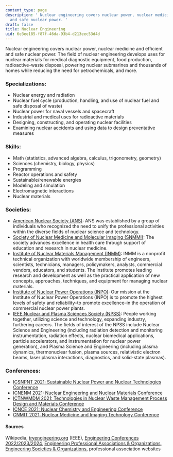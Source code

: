 ```yaml
---
content_type: page
description: ' Nuclear engineering covers nuclear power, nuclear medicine and efficient
  and safe nuclear power. '
draft: false
title: Nuclear Engineering
uid: 6e3ee185-f87f-46da-93b4-d213eec53d4d
---
```

Nuclear engineering covers nuclear power, nuclear medicine and efficient and safe nuclear power. The field of nuclear engineering develops uses for nuclear materials for medical diagnostic equipment, food production, radioactive-waste disposal, powering nuclear submarines and thousands of homes while reducing the need for petrochemicals, and more.

### Specializations:

- Nuclear energy and radiation
- Nuclear fuel cycle (production, handling, and use of nuclear fuel and safe disposal of waste)
- Nuclear power for naval vessels and spacecraft
- Industrial and medical uses for radioactive materials
- Designing, constructing, and operating nuclear facilities
- Examining nuclear accidents and using data to design preventative measures

### Skills:

- Math (statistics, advanced algebra, calculus, trigonometry, geometry)
- Sciences (chemistry, biology, physics)
- Programming
- Reactor operations and safety
- Sustainable/renewable energies
- Modeling and simulation
- Electromagnetic interactions
- Nuclear materials

### Societies:

- [American Nuclear Society (ANS)](http://ans.org): ANS was established by a group of individuals who recognized the need to unify the professional activities within the diverse fields of nuclear science and technology.
- [Society of Nuclear Medicine and Molecular Imaging (SNMMI)](https://www.snmmi.org/): The society advances excellence in health care through support of education and research in nuclear medicine.
- [Institute of Nuclear Materials Management (INMM)](https://inmm.org/): INMM is a nonprofit technical organization with worldwide membership of engineers, scientists, technicians, managers, policymakers, analysts, commercial vendors, educators, and students. The Institute promotes leading research and development as well as the practical application of new concepts, approaches, techniques, and equipment for managing nuclear materials.
- [Institute of Nuclear Power Operations (INPO)](http://www.inpo.info/): Our mission at the Institute of Nuclear Power Operations (INPO) is to promote the highest levels of safety and reliability–to promote excellence–in the operation of commercial nuclear power plants.
- [IEEE Nuclear and Plasma Sciences Society (NPSS)](https://ieee-npss.org/): People working together, utilizing science and technology, expanding industry, furthering careers. The fields of interest of the NPSS include Nuclear Science and Engineering (including radiation detection and monitoring instrumentation, radiation effects, nuclear biomedical applications, particle accelerators, and instrumentation for nuclear power generation), and Plasma Science and Engineering (including plasma dynamics, thermonuclear fusion, plasma sources, relativistic electron beams, laser plasma interactions, diagnostics, and solid-state plasmas).

### Conferences:

- [ICSNPNT 2021: Sustainable Nuclear Power and Nuclear Technologies Conference](https://waset.org/sustainable-nuclear-power-and-nuclear-technologies-conference-in-may-2021-in-tokyo)
- [ICNENM 2021: Nuclear Engineering and Nuclear Materials Conference](https://waset.org/nuclear-engineering-and-nuclear-materials-conference-in-june-2021-in-san-francisco)
- [ICTNWMDM 2021: Technologies in Nuclear Waste Management Process Design and Materials Conference](https://waset.org/technologies-in-nuclear-waste-management-process-design-and-materials-conference-in-may-2021-in-tokyo)
- [ICNCE 2021: Nuclear Chemistry and Engineering Conference](https://waset.org/nuclear-chemistry-and-engineering-conference-in-june-2021-in-tokyo)
- [CNMIT 2021: Nuclear Medicine and Imaging Technology Conference](https://waset.org/nuclear-medicine-and-imaging-technology-conference-in-june-2021-in-new-york)

#### Sources

Wikipedia, [tryengineering.org](https://studio.llx.edly.io/container/tryengineering.org) (IEEE), [Engineering Conferences 2022/2023/2024](https://conferenceindex.org/conferences/engineering), [Engineering Professional Associations & Organizations](https://jobstars.com/engineering-professional-associations-organizations/), [Engineering Societies & Organizations](https://www.loc.gov/rr/scitech/SciRefGuides/eng-organizations.html), professional association websites